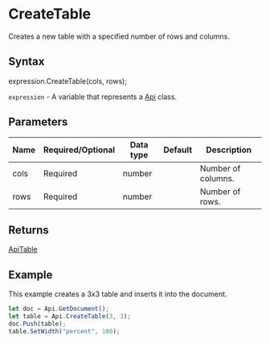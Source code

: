 # CreateTable

Creates a new table with a specified number of rows and columns.

## Syntax

expression.CreateTable(cols, rows);

`expression` - A variable that represents a [Api](../Api.md) class.

## Parameters

| **Name** | **Required/Optional** | **Data type** | **Default** | **Description** |
| ------------- | ------------- | ------------- | ------------- | ------------- |
| cols | Required | number |  | Number of columns. |
| rows | Required | number |  | Number of rows. |

## Returns

[ApiTable](../../ApiTable/ApiTable.md)

## Example

This example creates a 3x3 table and inserts it into the document.

```javascript
let doc = Api.GetDocument();
let table = Api.CreateTable(3, 3);
doc.Push(table);
table.SetWidth("percent", 100);
```
